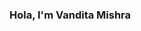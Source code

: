 ### Hola, I'm Vandita Mishra

<!--
**vAnDiTa-MiShRa/vAnDiTa-MiShRa** is a ✨ _special_ ✨ repository because its `README.md` (this file) appears on your GitHub profile.

Here are some ideas to get you started:

- 🔭 I’m currently working on ...web
- 🌱 I’m currently learning ...css
- 👯 I’m looking to collaborate on ...J
- 🤔 I’m looking for help with ...D
- 💬 Ask me about ...codes!!!!!
- 📫 How to reach me: ...twitter
- 😄 Pronouns: ...She/her
- ⚡ Fun fact: ...😆🤪🥴🥴🥴🥴
-->

